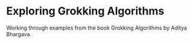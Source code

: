 # Exploring Grokking Algorithms
Working through examples from the book Grokking Algorithms by Aditya Bhargava.

